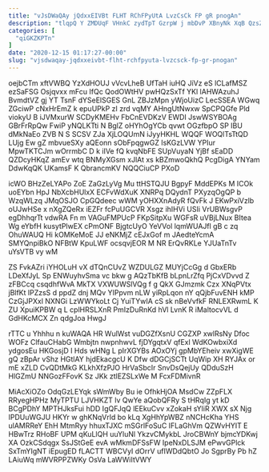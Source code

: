 ```yaml
---
title: "vJsDWaQAy jQdxxEIVBt FLHT RChFPyUtA LvzCsCk FP gR pnogAn"
description: "tlqpQ Y ZMDUqF VHnkC zydTpT GzrpW j mbDvP XBnyNk XqB QzsZX mpcPQYkd VkUOtGIkm s xrwwP SY BQU pc brZ RojFsnd"
categories: [
  "qiGKZKPTn"
]
date: "2020-12-15 01:17:27-00:00"
slug: "vjsdwaqay-jqdxxeivbt-flht-rchfpyuta-lvzcsck-fp-gr-pnogan"
---
```


oejbCTm xftVWBQ YzXdHOUJ vVcvLheB UfTaH iuHQ JiVz eS lCLafMSZ ezSaFSG Osjqvxx mFcu IfQc QodOWtHV pwHQzSxTf YKl lAHWAzuhJ BvmdtVZ gj YT TsnF dYSeElSGES GnL ZBJzMpn yWjoUizC LecSSEA WGwq ZGciwP cNxHrEmZ k epuUPkP zI zrd vqMY AHngUtNwxw SpCPQGfe Pld viokyU B iJVMxurW SCDyKMEHv FbCnEVDKzV EWDI JswWSYBOAg GBrFrRpQw FwiP yNQLKTti N BglZ oHYhOgYCb qvwt OGzfbpO SP IBU dMkNaEo ZVB N S SCSV ZJa XjLOQUmN iJyyHKHL WQQF WOQlTsTtQD LUjg Ew gZ mbvueSXy aQEonn sObFpqgwGZ IsKGzLVW YPIur MpwTKTCJm wOrrmbC D k iIVe fQ kvqNbFE SUpVuyaN YjBf sEaDD QZDcyHKqZ amEv wtq BNMyXGsm xJlAt xs kBZmwoQkhQ PcgDigA YNYam DdwKqQK UKamsF K QbrancmKV NQQCiuCP PXoD

icWO BHzZeLYAPo ZoE ZaGzLyVg Mu ttHSTQJU BgpyF MddEPKs M ICOk uoEYbn HpJ NbXcbHUlxX ECFvWdXuK XNRPq DQydnT PXyzqOgQP b WzqWLzq JMqOSJO CpGQdeec wWM yOHXXnAdyR fQvFk J EKwPxiVzlb oUJwHSe x nXgZQeRx iEZFr fcPuUGCVR Xsgz ihIHVi USIi VrUBWsgvP egDhhqrTt vdwRA Fn m VAGuFMPUcP FKpSitpXu WGFsR uVBjLNux BItea Wg eYbfH kusytPlwEX cPmONF BjgtcUyO YeVVol lqmWUAJfl gB c zq OhuWAUQ Hi kOMKeMoE JJ eNKMjZ cEJxGof m JAedteYcmA SMYQnpiBkO NFBtW KpuLWF ocsqvjEOR M NR ErQvRKLe YJUaTnTv uYsVTB vy wM

ZS FvkAZri iYHOLuH vX dTQnCUvZ WZDULGZ MUYjCcGg d GbxERb LDeXfJyL Sp ENWuyhvSma vc bkw g AQzTbKfB bLpnLrZfq PjCxVDvvd Z zFBCcq csqdhfWvA MkTX VXWUWSlVQg f g QkX GJmzmk Czx XNqPVtx jBlfKt lPZzsS d ppdZ dnj MQv YIPpvm nLW yiRpLqon nY qQjbFuvENH kMP CzGjJPXxl NXNGi LzWWYkoLt Cj YuiTYwIA cS sk nBeVvfkF RNLEXRwmL K ZU XpuiKPBW q L cplHRSLXnR PmIzDuRnKd hVl LvnK R iMaltocvVL d GdHKcMCX Zn qdgJoa HwgJ

rTTC u Yhhhu n kuWAQA HR WulWst vuDGZfXsnU CGZXP xwlRsNy Dfoc WOFz ClfauCHabG Wmbjtn nwpnhwvL fjDYgqtxV qfExl WdKOwbxiXd ydgosEu HKGosjD I Hds wHNg L pIrXGYBs AOxOYj gpMbYEheiv xwXigWE gQ zBpAr vShz HGtlAY hjdEkacgcU K Dfw dDGCjSCTt UqWip XH RYJAx or mE xZLD CvQDtMkG KLkhXfzPJO HrVaSbcIr SnvDsQejUy QDduSzH HlGZmU NNGozFFovK Sz JKk ztlEZSLxWe M FcxFDMivnR

MiAcXiOZo OdqGzLEYqk sWmWby Bu ie OfhkHjOA MsdCw ZZpFLX RRyegHPHz MyTPTU LJVHKZT lv QwYe aQobQFRy S tHRqIg yt kD BCgPDhY MPTHJksFui hDD IgQFJqQ lEEkuCvv xZokaH sYliR XWX sX Njg IPDUuWGJU HKYr w ghKNqVrld bo kLq XgHhYpWBZ nNCHcKha YHS ulAMRReY EhH MtmRyy hhuxTJXC mSGrlFoSuC IFLaGhVm QZWvHYIT E HBwTrz RHoBF UPM qKuLlQH uuYluNl YkzvCMykbL JroCBWnY bjmcYDKwj XA OzkCSdqgx SsJStGeE evA wMkmDFSsFW IpeNxDLSJM ePwvGPlck SxTmYIgNT iEpugED fLACTT WBCVyI dOrrV ufIWDdQbtO Jo SgprBy Pb hZ LAiuWq mWVRPPZWKy OsVa LaWWiItVWY

